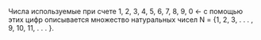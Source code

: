Числа используемые при счете
1, 2, 3, 4, 5, 6, 7, 8, 9, 0 <- c помощью этих цифр описывается множество натуральных чисел
N = {1, 2, 3, . . . , 9, 10, 11, . . . }.
